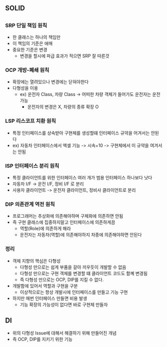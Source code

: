 ## SOLID

## 

### SRP 단일 책임 원칙

- 한 클래스는 하나의 책임만
- 이 책임의 기준은 애매
- 중요한 기준은 변경
  - 변경을 할시에 파급 효과가 적으면 SRP 잘 따른것

### OCP 개방-폐쇄 원칙

- 확장에는 열려있으나 변경에는 닫혀야한다
- 다형성을 이용
  - ex) 운전자 Class, 차량 Class -> 어떠한 차량 객체가 들어가도 운전자는 운전 가능
    - 운전자의 변경은 X, 차량의 종류 확장 O

### LSP 리스코프 치환 원칙

- 특정 인터페이스를 상속받아 구현체를 생성할떄 인터페이스 규약을 어겨서는 안된다
- ex) 자동차 인터페이스에서 엑셀 기능 -> 시속+10 -> 구현체에서 이 규약을 여겨서는 안됨

### ISP 인터페이스 분리 원칙

- 특정 클라이언트를 위한 인터페이스 여러 개가 범용 인터페이스 하나보다 낫다
- 자동차 I/F -> 운전 I/F, 정비 I/F 로 분리
- 사용자 클라이언트 -> 운전자 클라이언트, 정비사 클라이언트로 분리

### DIP 의존관계 역전 원칙

- 프로그래머는 추상화에 의존해야하며 구체화에 의존하면 안됨
- 즉 구현 클래스에 집중하지말고 인터페이스에 의존하게끔
  - 역할(Role)에 의존하게 해라
  - 운전자는 자동차(역할)에 의존해야하지 차종에 의존해야하면 안된다

### 정리

- 객체 지향의 핵심은 다형성
  - 다형성 만으로는 쉽게 부품을 갈아 끼우듯이 개발할 수 없음
  - 다형성 만으로는 구현 객체를 변경할 떄 클라이언트 코드도 함꼐 변경됨
  - 즉 다형성 만으로는 OCP, DIP를 지킬 수 없다.
- 개발함에 있어서 역할과 구현을 구분
  - 이상적으로는 항상 개발시에 인터페이스를 만들고 기능 구현
- 하지만 매번 인터페이스 만들면 비용 발생
  - 기능 확장의 가능성이 없다면 바로 구현체 만들자

## DI

- 위의 다형성 Issue에 대해서 해결하기 위해 만들어진 개념
- 즉 OCP, DIP를 지키기 위한 기능